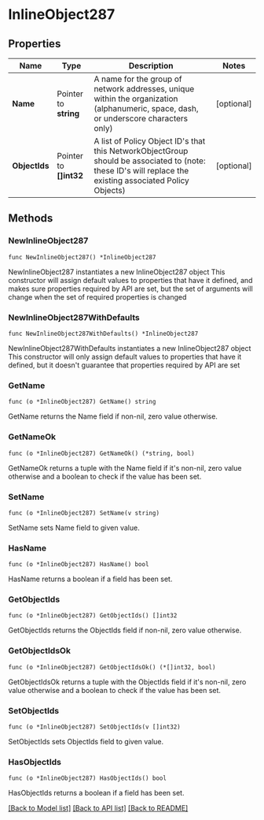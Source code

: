 # InlineObject287

## Properties

Name | Type | Description | Notes
------------ | ------------- | ------------- | -------------
**Name** | Pointer to **string** | A name for the group of network addresses, unique within the organization (alphanumeric, space, dash, or underscore characters only) | [optional] 
**ObjectIds** | Pointer to **[]int32** | A list of Policy Object ID&#39;s that this NetworkObjectGroup should be associated to (note: these ID&#39;s will replace the existing associated Policy Objects) | [optional] 

## Methods

### NewInlineObject287

`func NewInlineObject287() *InlineObject287`

NewInlineObject287 instantiates a new InlineObject287 object
This constructor will assign default values to properties that have it defined,
and makes sure properties required by API are set, but the set of arguments
will change when the set of required properties is changed

### NewInlineObject287WithDefaults

`func NewInlineObject287WithDefaults() *InlineObject287`

NewInlineObject287WithDefaults instantiates a new InlineObject287 object
This constructor will only assign default values to properties that have it defined,
but it doesn't guarantee that properties required by API are set

### GetName

`func (o *InlineObject287) GetName() string`

GetName returns the Name field if non-nil, zero value otherwise.

### GetNameOk

`func (o *InlineObject287) GetNameOk() (*string, bool)`

GetNameOk returns a tuple with the Name field if it's non-nil, zero value otherwise
and a boolean to check if the value has been set.

### SetName

`func (o *InlineObject287) SetName(v string)`

SetName sets Name field to given value.

### HasName

`func (o *InlineObject287) HasName() bool`

HasName returns a boolean if a field has been set.

### GetObjectIds

`func (o *InlineObject287) GetObjectIds() []int32`

GetObjectIds returns the ObjectIds field if non-nil, zero value otherwise.

### GetObjectIdsOk

`func (o *InlineObject287) GetObjectIdsOk() (*[]int32, bool)`

GetObjectIdsOk returns a tuple with the ObjectIds field if it's non-nil, zero value otherwise
and a boolean to check if the value has been set.

### SetObjectIds

`func (o *InlineObject287) SetObjectIds(v []int32)`

SetObjectIds sets ObjectIds field to given value.

### HasObjectIds

`func (o *InlineObject287) HasObjectIds() bool`

HasObjectIds returns a boolean if a field has been set.


[[Back to Model list]](../README.md#documentation-for-models) [[Back to API list]](../README.md#documentation-for-api-endpoints) [[Back to README]](../README.md)


